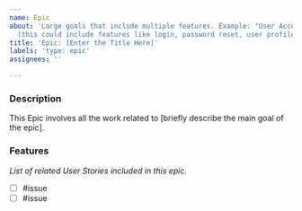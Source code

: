 ```yaml
---
name: Epic
about: 'Large goals that include multiple features. Example: "User Account Management"
  (this could include features like login, password reset, user profiles, etc.)'
title: 'Epic: [Enter the Title Here]'
labels: 'type: epic'
assignees: ''

---
```


### Description
This Epic involves all the work related to [briefly describe the main goal of the epic].

### Features
*List of related User Stories included in this epic.*
- [ ] #issue
- [ ] #issue
